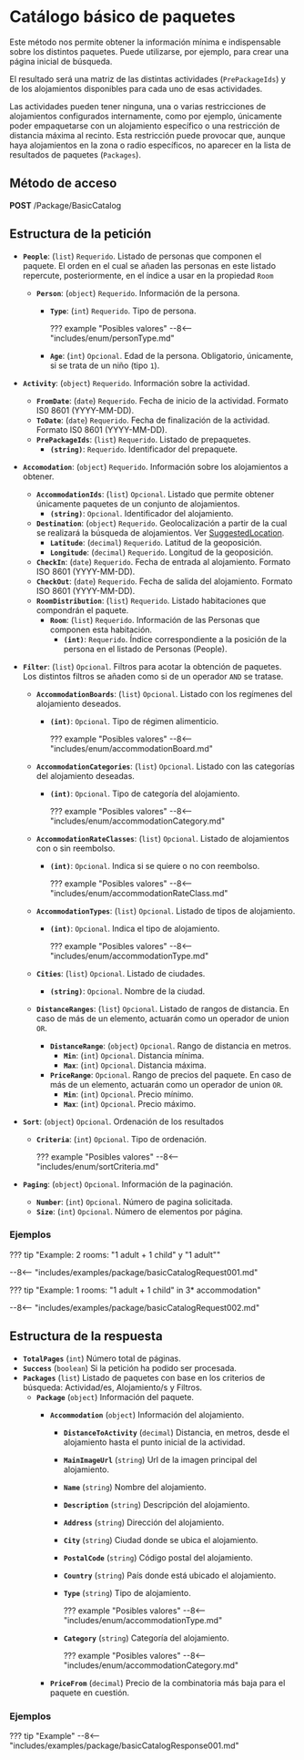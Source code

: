 # Catálogo básico de paquetes

Este método nos permite obtener la información mínima e indispensable sobre los distintos paquetes. Puede utilizarse, por ejemplo, para crear una página inicial de búsqueda.

El resultado será una matriz de las distintas actividades (``PrePackageIds``) y de los alojamientos disponibles para cada uno de esas actividades. 

Las actividades pueden tener ninguna, una o varias restricciones de alojamientos configurados internamente, como por ejemplo, únicamente poder empaquetarse con un alojamiento específico o una restricción de distancia máxima al recinto. Esta restricción puede provocar que, aunque haya alojamientos en la zona o radio específicos, no aparecer en la lista de resultados de paquetes (``Packages``).

## Método de acceso

**POST** /Package/BasicCatalog

## Estructura de la petición

- **``People``**: (``list``) ``Requerido``. Listado de personas que componen el paquete. El orden en el cual se añaden las personas en este listado repercute, posteriormente, en el índice a usar en la propiedad ``Room`` 
    - **``Person``**: (``object``) ``Requerido``. Información de la persona.
        - **``Type``**: (``int``) ``Requerido``. Tipo de persona.

            ??? example "Posibles valores"
                --8<-- "includes/enum/personType.md"

        - **``Age``**: (``int``) ``Opcional``. Edad de la persona. Obligatorio, únicamente, si se trata de un niño (tipo ``1``).

- **``Activity``**: (``object``) ``Requerido``. Información sobre la actividad.
    - **``FromDate``**: (``date``) ``Requerido``. Fecha de inicio de la actividad. Formato IS0 8601 (YYYY-MM-DD).
    - **``ToDate``**: (``date``) ``Requerido``. Fecha de finalización de la actividad. Formato IS0 8601 (YYYY-MM-DD).
    - **``PrePackageIds``**: (``list``) ``Requerido``. Listado de prepaquetes.
        - **``(string)``**: ``Requerido``. Identificador del prepaquete.

- **``Accomodation``**: (``object``) ``Requerido``. Información sobre los alojamientos a obtener.
    - **``AccommodationIds``**: (``list``) ``Opcional``. Listado que permite obtener únicamente paquetes de un conjunto de alojamientos.
        - **``(string)``**:  ``Opcional``. Identificador del alojamiento.
    - **``Destination``**: (``object``) ``Requerido``. Geolocalización a partir de la cual se realizará la búsqueda de alojamientos. Ver [SuggestedLocation](/experthubApiDocs/es/docs/package/prePackage/#estructura-de-la-respuesta).
        - **``Latitude``**: (``decimal``) ``Requerido``. Latitud de la geoposición.
        - **``Longitude``**: (``decimal``) ``Requerido``. Longitud de la geoposición.
    - **``CheckIn``**: (``date``) ``Requerido``. Fecha de entrada al alojamiento. Formato ISO 8601 (YYYY-MM-DD).
    - **``CheckOut``**: (``date``) ``Requerido``. Fecha de salida del alojamiento. Formato ISO 8601 (YYYY-MM-DD).
    - **``RoomDistribution``**: (``list``) ``Requerido``. Listado habitaciones que compondrán el paquete.
        - **``Room``**: (``list``) ``Requerido``. Información de las Personas que componen esta habitación.
            - **``(int)``**: ``Requerido``. Índice correspondiente a la posición de la persona en el listado de Personas (People).
- **``Filter``**: (``list``) ``Opcional``. Filtros para acotar la obtención de paquetes. Los distintos filtros se añaden como si de un operador ``AND`` se tratase.
    - **``AccommodationBoards``**: (``list``) ``Opcional``. Listado con los regímenes del alojamiento deseados.
        - **``(int)``**: ``Opcional``. Tipo de régimen alimenticio.

            ??? example "Posibles valores"
                --8<-- "includes/enum/accommodationBoard.md"

    - **``AccommodationCategories``**: (``list``) ``Opcional``. Listado con las categorías del alojamiento deseadas.
        - **``(int)``**: ``Opcional``. Tipo de categoría del alojamiento.

            ??? example "Posibles valores"
                --8<-- "includes/enum/accommodationCategory.md"

    - **``AccommodationRateClasses``**: (``list``) ``Opcional``. Listado de alojamientos con o sin reembolso.
        - **``(int)``**: ``Opcional``. Indica si se quiere o no con reembolso.

            ??? example "Posibles valores"
                --8<-- "includes/enum/accommodationRateClass.md"

    - **``AccommodationTypes``**: (``list``) ``Opcional``. Listado de tipos de alojamiento.
        - **``(int)``**: ``Opcional``. Indica el tipo de alojamiento.
          
            ??? example "Posibles valores"
                --8<-- "includes/enum/accommodationType.md"

    - **``Cities``**: (``list``) ``Opcional``. Listado de ciudades.
        - **``(string)``**: ``Opcional``. Nombre de la ciudad.
    - **``DistanceRanges``**: (``list``) ``Opcional``. Listado de rangos de distancia. En caso de más de un elemento, actuarán como un operador de union ``OR``.
        - **``DistanceRange``**: (``object``) ``Opcional``. Rango de distancia en metros.
            - **``Min``**: (``int``) ``Opcional``. Distancia mínima.
            - **``Max``**: (``int``) ``Opcional``. Distancia máxima.
        - **``PriceRange``**: ``Opcional``. Rango de precios del paquete. En caso de más de un elemento, actuarán como un operador de union ``OR``.
            - **``Min``**: (``int``) ``Opcional``. Precio mínimo.
            - **``Max``**: (``int``) ``Opcional``. Precio máximo.
- **``Sort``**: (``object``) ``Opcional``. Ordenación de los resultados
    - **``Criteria``**: (``int``) ``Opcional``. Tipo de ordenación.

        ??? example "Posibles valores"
            --8<-- "includes/enum/sortCriteria.md"

- **``Paging``**: (``object``) ``Opcional``. Información de la paginación.
    - **``Number``**: (``int``) ``Opcional``. Número de pagina solicitada.
    - **``Size``**: (``int``) ``Opcional``. Número de elementos por página.

### Ejemplos

??? tip "Example: 2 rooms: "1 adult + 1 child" y "1 adult""

--8<-- "includes/examples/package/basicCatalogRequest001.md"

??? tip "Example: 1 rooms: "1 adult + 1 child" in 3* accommodation"

--8<-- "includes/examples/package/basicCatalogRequest002.md"

## Estructura de la respuesta

- **``TotalPages``** (``int``) Número total de páginas.
- **``Success``** (``boolean``) Si la petición ha podido ser procesada.
- **``Packages``** (``list``) Listado de paquetes con base en los criterios de búsqueda: Actividad/es, Alojamiento/s y Filtros.
    - **``Package``** (``object``) Información del paquete.
        - **``Accommodation``** (``object``) Información del alojamiento.
            - **``DistanceToActivity``** (``decimal``) Distancia, en metros, desde el alojamiento hasta el punto inicial de la actividad.
            - **``MainImageUrl``** (``string``) Url de la imagen principal del alojamiento.
            - **``Name``** (``string``) Nombre del alojamiento.
            - **``Description``** (``string``) Descripción del alojamiento.
            - **``Address``** (``string``) Dirección del alojamiento.
            - **``City``** (``string``) Ciudad donde se ubica el alojamiento.
            - **``PostalCode``** (``string``) Código postal del alojamiento.
            - **``Country``** (``string``) País donde está ubicado el alojamiento.
            - **``Type``** (``string``) Tipo de alojamiento.

                ??? example "Posibles valores"
                    --8<-- "includes/enum/accommodationType.md"

            - **``Category``** (``string``) Categoría del alojamiento.

                ??? example "Posibles valores"
                    --8<-- "includes/enum/accommodationCategory.md"

        - **``PriceFrom``** (``decimal``) Precio de la combinatoria más baja para el paquete en cuestión.

### Ejemplos

??? tip "Example"
    --8<-- "includes/examples/package/basicCatalogResponse001.md"